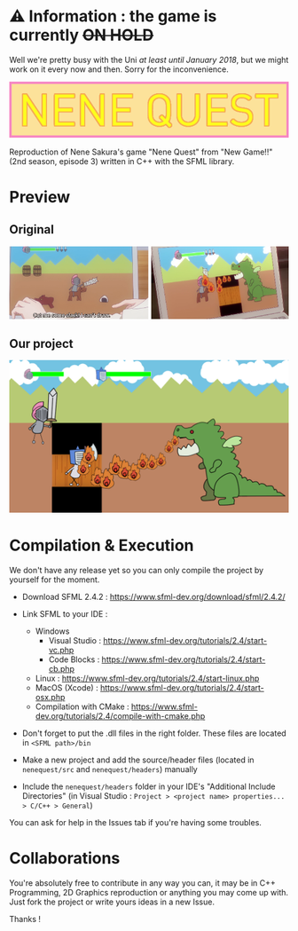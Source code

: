 # :warning: Information : the game is currently ~~ON HOLD~~
Well we're pretty busy with the Uni *at least until January 2018*, but we might work on it every now and then. Sorry for the inconvenience.


![title](title.png)

Reproduction of Nene Sakura's game "Nene Quest" from "New Game!!" (2nd season, episode 3) written in C++ with the SFML library.

# Preview

## Original

![](samples/screenshot01.png)

## Our project

![](samples/screenshot02.png)

# Compilation & Execution

We don't have any release yet so you can only compile the project by yourself for the moment.

* Download SFML 2.4.2 : https://www.sfml-dev.org/download/sfml/2.4.2/

* Link SFML to your IDE :
  + Windows
    - Visual Studio : https://www.sfml-dev.org/tutorials/2.4/start-vc.php
    - Code Blocks : https://www.sfml-dev.org/tutorials/2.4/start-cb.php
  + Linux : https://www.sfml-dev.org/tutorials/2.4/start-linux.php
  + MacOS (Xcode) : https://www.sfml-dev.org/tutorials/2.4/start-osx.php
  + Compilation with CMake : https://www.sfml-dev.org/tutorials/2.4/compile-with-cmake.php
  
* Don't forget to put the .dll files in the right folder. These files are located in `<SFML path>/bin`

* Make a new project and add the source/header files (located in `nenequest/src` and `nenequest/headers`) manually

* Include the `nenequest/headers` folder in your IDE's "Additional Include Directories" (in Visual Studio : `Project > <project name> properties... > C/C++ > General`)

You can ask for help in the Issues tab if you're having some troubles.

# Collaborations

You're absolutely free to contribute in any way you can, it may be in C++ Programming, 2D Graphics reproduction or anything you may come up with. Just fork the project or write yours ideas in a new Issue.

Thanks ! 
